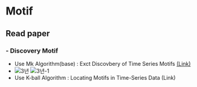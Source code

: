 # Motif
## Read paper
### - Discovery Motif
- Use Mk Algorithm(base) : Exct Discovbery of Time Series Motifs [(Link)](http://alumni.cs.ucr.edu/~mueen/pdf/EM.pdf)
- ![3년](https://github.com/vsgyou/Motif/assets/105686490/4551e539-f546-44e4-9ff2-27b654755374)
![3년-1](https://github.com/vsgyou/Motif/assets/105686490/14a74cfc-9135-48a0-b331-c6684970dc43)
- Use K-ball Algorithm : Locating Motifs in Time-Series Data (Link)
